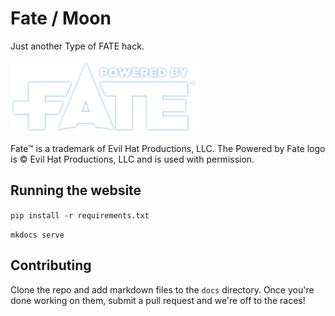 # Fate / Moon
Just another Type of FATE hack.

![Powered by Fate logo](docs/img/Powered-by-Fate-Final-Dark-BG-300x116.png)

Fate™ is a trademark of Evil Hat Productions, LLC. The Powered by Fate logo is © Evil Hat Productions, LLC and is used with permission.

## Running the website

`pip install -r requirements.txt`

`mkdocs serve`

## Contributing
Clone the repo and add markdown files to the `docs` directory. Once you're done working on them, submit a pull request and we're off to the races!